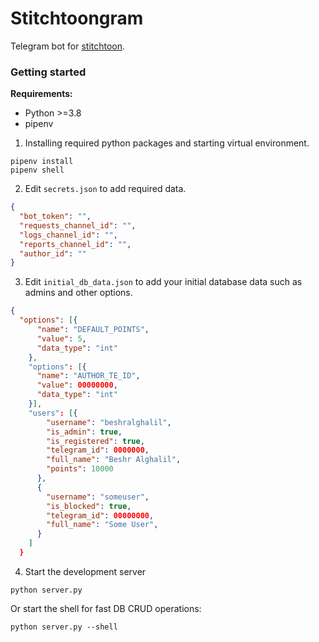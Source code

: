 # Stitchtoongram
Telegram bot for [stitchtoon](https://github.com/BishrGhalil/stitchtoon).

### Getting started
**Requirements:**
- Python >=3.8
- pipenv

1. Installing required python packages and starting virtual environment.
```console
pipenv install
pipenv shell
```

2. Edit `secrets.json` to add required data.
```json
{
  "bot_token": "",
  "requests_channel_id": "",
  "logs_channel_id": "",
  "reports_channel_id": "",
  "author_id": ""
}
```

3. Edit `initial_db_data.json` to add your initial database data such as admins and other options.
```json
{
  "options": [{
      "name": "DEFAULT_POINTS",
      "value": 5,
      "data_type": "int"
    },
    "options": [{
      "name": "AUTHOR_TE_ID",
      "value": 00000000,
      "data_type": "int"
    }],
    "users": [{
        "username": "beshralghalil",
        "is_admin": true,
        "is_registered": true,
        "telegram_id": 0000000,
        "full_name": "Beshr Alghalil",
        "points": 10000
      },
      {
        "username": "someuser",
        "is_blocked": true,
        "telegram_id": 00000000,
        "full_name": "Some User",
      }
    ]
  }
```

4. Start the development server
```console
python server.py
```

Or start the shell for fast DB CRUD operations:
```console
python server.py --shell
```

